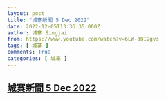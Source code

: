 ```yaml
---
layout: post
title: "城寨新聞 5 Dec 2022"
date: 2022-12-05T13:36:35.000Z
author: 城寨 Singjai
from: https://www.youtube.com/watch?v=6LW-d8I2gvs
tags: [ 城寨 ]
comments: True
categories: [ 城寨 ]
---
```

<!--1670247395000-->
[城寨新聞 5 Dec 2022](https://www.youtube.com/watch?v=6LW-d8I2gvs)
------

<div>

</div>
